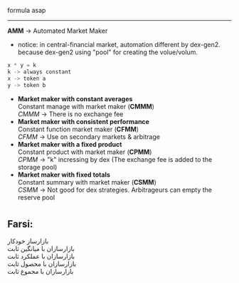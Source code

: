 formula asap

---

**AMM** -> Automated Market Maker
- notice: in central-financial market, automation different by dex-gen2. because dex-gen2 using "pool" for creating the volue/volum.
```js
x * y = k
k -> always constant
x -> token a
y -> token b
```

- **Market maker with constant averages**\
Constant manage with market maker (**CMMM**)\
*CMMM* -> There is no exchange fee
- **Market maker with consistent performance**\
Constant function market maker (**CFMM**)\
*CFMM* -> Use on secondary markets & arbitrage
- **Market maker with a fixed product**\
Constant product with market maker (**CPMM**)\
*CPMM* -> "k" incressing by dex (The exchange fee is added to the storage pool)
- **Market maker with fixed totals**\
Constant summary with market maker (**CSMM**)\
*CSMM* -> Not good for dex strategies. Arbitrageurs can empty the reserve pool

#

## Farsi:
بازارساز خودکار\
بازارسازان با میانگین ثابت\
بازارسازان با عملکرد ثابت\
بازارسازان با محصول ثابت\
بازارسازان با مجموع ثابت
